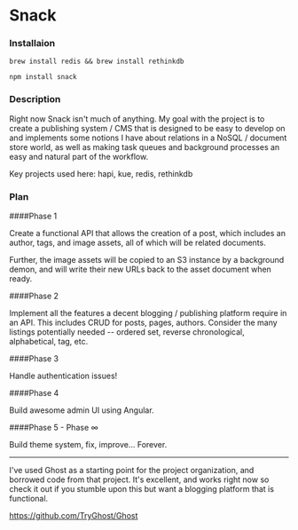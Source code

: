 Snack
=====

### Installaion

``
brew install redis && brew install rethinkdb
``

``
npm install snack
``

### Description

Right now Snack isn't much of anything. My goal with the project is to create
a publishing system / CMS that is designed to be easy to develop on and
implements some notions I have about relations in a NoSQL / document store
world, as well as making task queues and background processes an easy and
natural part of the workflow.

Key projects used here: hapi, kue, redis, rethinkdb

### Plan

####Phase 1

Create a functional API that allows the creation of a post, which includes an
author, tags, and image assets, all of which will be related documents.

Further, the image assets will be copied to an S3 instance by a background
demon, and will write their new URLs back to the asset document when ready.

####Phase 2

Implement all the features a decent blogging / publishing platform require
in an API. This includes CRUD for posts, pages, authors. Consider the many
listings potentially needed -- ordered set, reverse chronological, alphabetical,
tag, etc.

####Phase 3

Handle authentication issues!

####Phase 4

Build awesome admin UI using Angular.

####Phase 5 - Phase ∞

Build theme system, fix, improve... Forever.

--------------

I've used Ghost as a starting point for the project organization, and borrowed code from that
project. It's excellent, and works right now so check it out if you stumble
upon this but want a blogging platform that is functional.

https://github.com/TryGhost/Ghost


